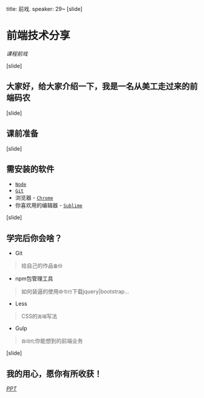 title: 前戏.
speaker: 29~
[slide]

# 前端技术分享

*课程前戏*

[slide]

## 大家好，给大家介绍一下，我是一名从**美工**走过来的前端**码农**


[slide]

## 课前准备

[slide]

## 需安装的软件

- [`Node`][node]
- [`Git`][git]
- 浏览器 - [`Chrome`][chrome]
- 你喜欢用的编辑器 - [`Sublime`][subl]

[node]: http://nodejs.cn/
[git]: http://rj.baidu.com/soft/detail/30195.html?ald
[chrome]: http://www.google.cn/chrome/browser/desktop/index.html
[subl]: http://www.sublimetext.com/


[slide]

## 学完后你会啥？

- Git
> 给自己的作品`备份`

- npm包管理工具
> 如何装逼的使用`命令行`下载jquery|bootstrap...

- Less
> CSS的`高端`写法

- Gulp
> `自动化`你能想到的前端业务

[slide]

## 我的用心，愿你有所收获！

*[PPT][ppt]*

[ppt]:https://github.com/zp29/wtc-ppt
